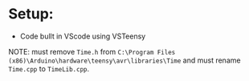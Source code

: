 # Setup:
- Code bullt in VScode using VSTeensy

NOTE: must remove `Time.h` from `C:\Program Files (x86)\Arduino\hardware\teensy\avr\libraries\Time` and must rename `Time.cpp` to `TimeLib.cpp`.